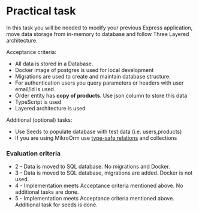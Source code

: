# Practical task

In this task you will be needed to modify your previous Express application, move data storage from in-memory to database
and follow Three Layered architecture.

Acceptance criteria:
- All data is stored in a Database.
- Docker image of postgres is used for local development
- Migrations are used to create and maintain database structure.
- For authentication users you query parameters or headers with user email/id is used.
- Order entity has **copy of products**. Use json column to store this data
- TypeScript is used
- Layered architecture is used

Additional (optional) tasks:
- Use Seeds to populate database with test data (i.e. users,products)
- If you are using MikroOrm use [type-safe relations](https://mikro-orm.io/docs/type-safe-relations) and collections 

### Evaluation criteria

- 2 - Data is moved to SQL database. No migrations and Docker.
- 3 - Data is moved to SQL database, migrations are added. Docker is not used.
- 4 - Implementation meets Acceptance criteria mentioned above. No additional tasks are done.
- 5 - Implementation meets Acceptance criteria mentioned above. Additional task for seeds is done.